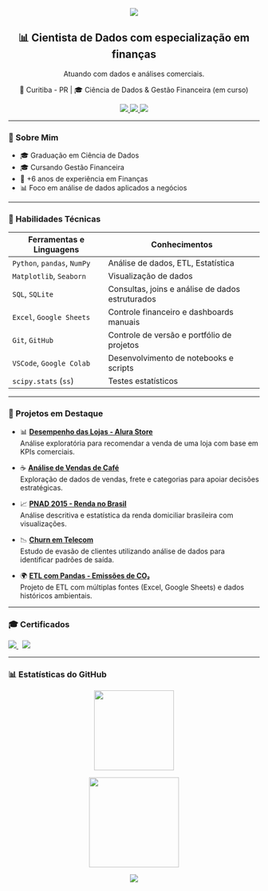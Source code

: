 <!-- Banner -->
<p align="center">
  <img src="https://capsule-render.vercel.app/api?type=waving&color=gradient&height=180&section=header&text=LETÍCIA%20PAESANO&fontSize=35&fontColor=ffffff&animation=fadeIn&fontAlignY=40"/>
</p>

<h2 align="center">📊 Cientista de Dados com especialização em finanças</h2>
<p align="center">Atuando com dados e análises comerciais.</p>
<p align="center">📍 Curitiba - PR | 🎓 Ciência de Dados & Gestão Financeira (em curso)</p>

<p align="center">
  <a href="mailto:leticiapaesano@gmail.com">
    <img src="https://img.shields.io/badge/-Email-red?style=flat-square&logo=gmail&logoColor=white"/>
  </a>
  <a href="https://www.linkedin.com/in/leticiapaesano/" target="_blank">
    <img src="https://img.shields.io/badge/-LinkedIn-blue?style=flat-square&logo=linkedin&logoColor=white"/>
  </a>
  <a href="https://www.notion.so/Let-cia-Paesano-129035f636d180f4904be358bbeb2b7e" target="_blank">
    <img src="https://img.shields.io/badge/-Notion-black?style=flat-square&logo=notion&logoColor=white"/>
  </a>
</p>

---

### 🧠 Sobre Mim

- 🎓 Graduação em Ciência de Dados
- 🎓 Cursando Gestão Financeira
- 💼 +6 anos de experiência em Finanças
- 📊 Foco em análise de dados aplicados a negócios

---

### 🚀 Habilidades Técnicas

| Ferramentas e Linguagens        | Conhecimentos                                      |
|--------------------------------|---------------------------------------------------|
| `Python`, `pandas`, `NumPy`    | Análise de dados, ETL, Estatística                 |
| `Matplotlib`, `Seaborn`        | Visualização de dados                              |
| `SQL`, `SQLite`                | Consultas, joins e análise de dados estruturados  |
| `Excel`, `Google Sheets`       | Controle financeiro e dashboards manuais          |
| `Git`, `GitHub`                | Controle de versão e portfólio de projetos         |
| `VSCode`, `Google Colab`       | Desenvolvimento de notebooks e scripts             |
| `scipy.stats` (`ss`)           | Testes estatísticos                                |

---

### 🧩 Projetos em Destaque

- 📊 [**Desempenho das Lojas - Alura Store**](https://github.com/LeticiaPaesano/Desempenho-das-Lojas-Alura-Store)  
  Análise exploratória para recomendar a venda de uma loja com base em KPIs comerciais.

- ☕ [**Análise de Vendas de Café**](https://github.com/LeticiaPaesano/Analise-de-vendas-de-cafe)  
  Exploração de dados de vendas, frete e categorias para apoiar decisões estratégicas.

- 📈 [**PNAD 2015 - Renda no Brasil**](https://github.com/LeticiaPaesano/Pesquisa-Nacional-por-Amostra-de-Domicilios-PNAD---2015)  
  Análise descritiva e estatística da renda domiciliar brasileira com visualizações.

- 📉 [**Churn em Telecom**](https://github.com/LeticiaPaesano/Telecom-X-Analise-de-Churn)  
  Estudo de evasão de clientes utilizando análise de dados para identificar padrões de saída.

- 🌍 [**ETL com Pandas - Emissões de CO₂**](https://github.com/LeticiaPaesano/ETL-com-Pandas-Emissoes-de-CO2-por-Pais.)  
  Projeto de ETL com múltiplas fontes (Excel, Google Sheets) e dados históricos ambientais.

---

### 🎓 Certificados

  <a href="https://cursos.alura.com.br/user/leticiapaesano/fullCertificate/fe55138a9217fe395886e7c08674c410" target="_blank">
    <img src="https://img.shields.io/badge/ONE%20Tech%20Foundation%20G8%20Data%20Science-ff005c?style=for-the-badge&logo=alura&logoColor=white"/>
  </a>
  &nbsp;
      <a href="https://www.credly.com/badges/bca1b898-f2c6-463f-a0ba-132301d8b683" target="_blank">
      <img src="https://img.shields.io/badge/Cisco%20--%20Introdução%20à%20Ciência%20de%20Dados-ff005c?style=for-the-badge&logo=credly&logoColor=white"/>
  </a>
</p>

---
  
### 📊 Estatísticas do GitHub

<p align="center">
  <img height="160em" src="https://github-readme-stats.vercel.app/api?username=LeticiaPaesano&show_icons=true&theme=radical&locale=pt-br"/>
  <height="160em" src="https://github-readme-streak-stats.herokuapp.com?user=LeticiaPaesano&theme=radical&locale=pt-br"/>
</p>

<p align="center">
  <img height="180em" src="https://github-readme-stats.vercel.app/api/top-langs/?username=LeticiaPaesano&layout=compact&theme=radical&locale=pt-br"/>
</p>

<p align="center">
  <img src="https://github-profile-trophy.vercel.app/?username=LeticiaPaesano&theme=radical&no-frame=true&margin-w=10&column=3"/>
</p>
